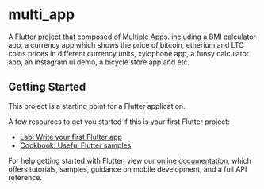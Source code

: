 # multi_app

A Flutter project that composed of Multiple Apps. including a BMI calculator app, a currency app which shows the price of bitcoin, etherium and LTC coins prices in different currency units, xylophone app, a funsy calculator app, an instagram ui demo, a bicycle store app and etc. 





## Getting Started

This project is a starting point for a Flutter application.

A few resources to get you started if this is your first Flutter project:

- [Lab: Write your first Flutter app](https://flutter.dev/docs/get-started/codelab)
- [Cookbook: Useful Flutter samples](https://flutter.dev/docs/cookbook)

For help getting started with Flutter, view our
[online documentation](https://flutter.dev/docs), which offers tutorials,
samples, guidance on mobile development, and a full API reference.
